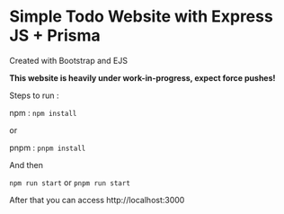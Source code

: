 # Simple Todo Website with Express JS + Prisma

Created with Bootstrap and EJS

**This website is heavily under work-in-progress, expect force pushes!**

Steps to run :

npm : `npm install`

or

pnpm : `pnpm install`

And then

`npm run start` or `pnpm run start`

After that you can access http://localhost:3000